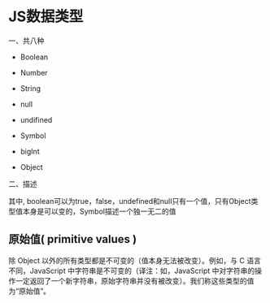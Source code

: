 # JS数据类型
一、共八种
- Boolean

- Number

- String

- null

- undifined

- Symbol

- bigInt

- Object

二、描述

其中, boolean可以为true，false，undefined和null只有一个值，只有Object类型值本身是可以变的，Symbol描述一个独一无二的值

## 原始值( primitive values )

除 Object 以外的所有类型都是不可变的（值本身无法被改变）。例如，与 C 语言不同，JavaScript 中字符串是不可变的（译注：如，JavaScript 中对字符串的操作一定返回了一个新字符串，原始字符串并没有被改变）。我们称这些类型的值为“原始值”。